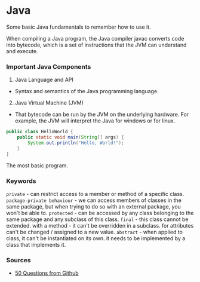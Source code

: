 # Java

Some basic Java fundamentals to remember how to use it.

When compiling a Java program, the Java compiler javac converts code into bytecode, which is a set of instructions that the JVM can understand and execute.

### Important Java Components

1. Java Language and API

- Syntax and semantics of the Java programming language.

2. Java Virtual Machine (JVM)

- That bytecode can be run by the JVM on the underlying hardware. For example, the JVM will interpret the Java for windows or for linux.

```java
public class HelloWorld {
    public static void main(String[] args) {
        System.out.println("Hello, World!");
    }
}
```

The most basic program.

### Keywords

`private` - can restrict access to a member or method of a specific class.
`package-private behaviour` - we can access members of classes in the same package, but when trying to do so with an external package, you won't be able to.
`protected` - can be accessed by any class belonging to the same package and any subclass of this class.
`final` - this class cannot be extended. with a method - it can't be overridden in a subclass. for attributes can't be changed / assigned to a new value.
`abstract` - when applied to class, it can't be instantiated on its own. it needs to be implemented by a class that implements it.

### Sources

- [50 Questions from Github](https://github.com/Devinterview-io/java-interview-questions)
